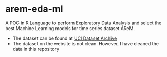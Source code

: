 # arem-eda-ml
A POC in R Language to perform Exploratory Data Analysis and select the best Machine Learning models for time series dataset AReM.

- The dataset can be found at [UCI Dataset Archive](https://archive.ics.uci.edu/dataset/366/activity+recognition+system+based+on+multisensor+data+fusion+arem)
- The dataset on the website is not clean. However, I have cleaned the data in this repository
